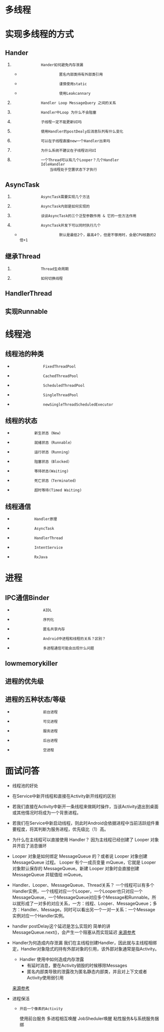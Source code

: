 # 多线程
# 			实现多线程的方式
## 				Hander
1. 					Hander如何避免内存泄漏
	* 						匿名内部类持有外部类引用
	* 						谨慎使用static
	* 						使用Leakcannary
1. 					Handler Loop MessageQuery 之间的关系
1. 					Handler中Loop 为什么不会阻塞
1. 					子线程一定不能更新UI吗
1. 					使用Handler的postDealy后消息队列有什么变化
1. 					可以在子线程直接new一个Handler出来吗
1. 					为什么系统不建议在子线程访问UI
1. 					一个Thread可以有几个Looper？几个Handler
					IdleHandler
						当线程处于空置状态下才执行

## 				AsyncTask
1. 					AsyncTask需要实现几个方法
1. 					AsyncTask内部是如何实现的
1. 					谈谈AsyncTask的三个泛型参数作用 & 它的一些方法作用
1. 					AsyncTask并发下可以同时执行几个
	* 						默认是最低2个，最高4个，但是不够用时，会是CPU核数的2倍+1

## 				继承Thread
1. 					Thread生命周期
1. 					如何切换线程

## 				HandlerThread

## 				实现Runnable

# 			线程池

## 				线程池的种类
* 					FixedThreadPool
* 					CachedThreadPool
* 					ScheduledThreadPool
* 					SingleThreadPool
* 					newSingleThreadScheduledExecutor

## 			线程的状态
* 				新生状态（New）
* 				就绪状态（Runnable）
* 				运行状态（Running）
* 				阻塞状态（Blocked）
* 				等待状态(Waiting)
* 				死亡状态（Terminated）
* 				超时等待(Timed Waiting)

## 			线程通信
* 				Handler原理
* 				AsyncTask
* 				HandlerThread
* 				IntentService
* 				RxJava

# 			进程

## 				IPC通信Binder
* 					AIDL
* 					序列化
* 					匿名共享内存
* 					Android中进程和线程的关系？区别？
* 					多进程通信可能会出现什么问题

## 				lowmemorykiller 

## 				进程的优先级

## 				进程的五种状态/等级
* 					前台进程 
* 					可见进程
* 					服务进程
* 					后台进程 
* 					空进程 

# 			面试问答
* 线程池的好处

* 在Service中新开线程和直接在Activity新开线程的区别

* 若我们直接在Activity中新开一条线程来做耗时操作，当该Activity退出到桌面或其他情况时将成为一个背景进程。

* 若我们在Service中新启动线程，则此时Android会依据进程中当前活跃组件重要程度，将其判断为服务进程，优先级比（1）高。

* 为什么在主线程可以直接使用 Handler？
  因为主线程已经创建了 Looper 对象并开启了消息循环

* Looper 对象是如何绑定 MessageQueue 的？或者说 Looper 对象创建 MessageQueue 过程。
  Looper 有个一成员变量 mQueue，它就是 Looper 对象默认保存的 MessageQueue。新建 Looper 对象时会直接创建 MessageQueue 并赋值给 mQueue。

* Handler、Looper、MessageQueue、Thread关系？
  一个线程可以有多个Handler实例，一个线程对应一个Looper，一个Looper也只对应一个MessageQueue，一个MessageQueue对应多个Message和Runnable。所以就形成了一对多的对应关系，一方：线程、Looper、MessageQueue；多方：Handler、Message。同时可以看出另一个一对一关系：一个Message实例对应一个Handler实例。

* handler postDelay这个延迟是怎么实现的
      简单的讲MessageQueue.next()，会产生一个阻塞从而实现延迟
       [来源参考](https://blog.csdn.net/zhangcanyan/article/details/81980166)

* Handler为何造成内存泄漏
  我们在主线程创建Handler，因此就与主线程相绑定，Handler对象隐式的持有外部对象的引用，该外部对象通常是指Activity。

  -  Handler 使用中如何造成内存泄露
     * 有延时消息，要在Activity销毁的时候移除Messages
     * 匿名内部类导致的泄露改为匿名静态内部类，并且对上下文或者Activity使用弱引用

  [来源参考](https://juejin.im/post/5c831e2a6fb9a049a97a8381)

* 进程保活

  * 	开启一个像素的Activity
     使用前台服务
     多进程相互唤醒
     JobSheduler唤醒
     粘性服务&与系统服务捆绑

